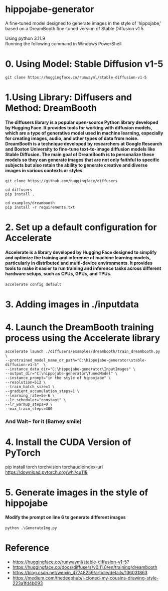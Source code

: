 # hippojabe-generator
A fine-tuned model designed to generate images in the style of 'hippojabe,' based on a DreamBooth fine-tuned version of Stable Diffusion v1.5.

Using python 3.11.9 <br>
Running the following command in Windows PowerShell

# 0. Using Model: Stable Diffusion v1-5
```
git clone https://huggingface.co/runwayml/stable-diffusion-v1-5 
```
# 1.Using Library: Diffusers and Method: DreamBooth
#### The diffusers library is a popular open-source Python library developed by Hugging Face. It provides tools for working with diffusion models, which are a type of generative model used in machine learning, especially for creating images, audio, and other types of data from noise. DreamBooth is a technique developed by researchers at Google Research and Boston University to fine-tune text-to-image diffusion models like Stable Diffusion. The main goal of DreamBooth is to personalize these models so they can generate images that are not only faithful to specific subjects but also retain the ability to generate creative and diverse images in various contexts or styles.
```
git clone https://github.com/huggingface/diffusers

cd diffusers
pip install .

cd examples/dreambooth
pip install -r requirements.txt
```
# 2. Set up a default configuration for Accelerate
#### Accelerate is a library developed by Hugging Face designed to simplify and optimize the training and inference of machine learning models, particularly in distributed and multi-device environments. It provides tools to make it easier to run training and inference tasks across different hardware setups, such as CPUs, GPUs, and TPUs.

```
accelerate config default
```
# 3. Adding images in ./inputdata 

# 4. Launch the DreamBooth training process using the Accelerate library
```
accelerate launch ./diffusers/examples/dreambooth/train_dreambooth.py  \
--pretrained_model_name_or_path="C:\hippojabe-generator\stable-diffusion-v1-5"  \
--instance_data_dir="C:\hippojabe-generator\InputImages" \
--output_dir="C:\hippojabe-generator\TunedModel" \
--instance_prompt="in the style of hippojabe" \
--resolution=512 \
--train_batch_size=1 \
--gradient_accumulation_steps=1 \
--learning_rate=5e-6 \
--lr_scheduler="constant" \
--lr_warmup_steps=0 \
--max_train_steps=400 

```
### And Wait~ for it (Barney smile)

# 4. Install the CUDA Version of PyTorch
pip install torch torchvision torchaudioindex-url https://download.pytorch.org/whl/cu118

# 5. Generate images in the style of hippojabe
#### Modify the prompt on line 6 to generate different images
```
python .\GenerateImg.py
```

# Reference 
- https://huggingface.co/runwayml/stable-diffusion-v1-5?
- https://huggingface.co/docs/diffusers/v0.11.0/en/training/dreambooth
- https://blog.csdn.net/weixin_47748259/article/details/136031863
- https://medium.com/thedeephub/i-cloned-my-cousins-drawing-style-223a1fd4b093